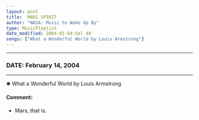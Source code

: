 ```yaml
---
layout: post
title:  MARS SPIRIT
author: "NASA: Music to Wake Up By"
type: MusicPlaylist
date_modified: 2004-01-04:Sol 40
songs: ["What a Wonderful World by Louis Armstrong"]
---
```


----
### DATE: February 14, 2004
----
✺ What a Wonderful World by Louis Armstrong

#### Comment:
* Mars, that is.



<br/>
<center>
	<a target="_blank"
	   href="https://twitter.com/intent/tweet?hashtags=Space,NASA,Playlist,NASAWakeupCalls,SpaceProgram&text={{ page.author}}, '{{ page.songs.first }}' {{ page.title }}, {{ page.date | date: '%B %d, %Y' }}. {{ site.url }}{{ page.url }} @nasawakeupcalls">
	   <i class="fab fa-twitter" alt="Tweet this page" style="font-size: 1.3em;"></i>
	</a>
	&nbsp; 	<i class="fas fa-user-astronaut" style="font-size: 1.5em;"></i> &nbsp;
    <a type="amzn" search="'What a Wonderful World by Louis Armstrong'" category="popular music">
        <i class="fab fa-amazon" style="font-size: 1.3em;"></i>
    </a>
</center>
